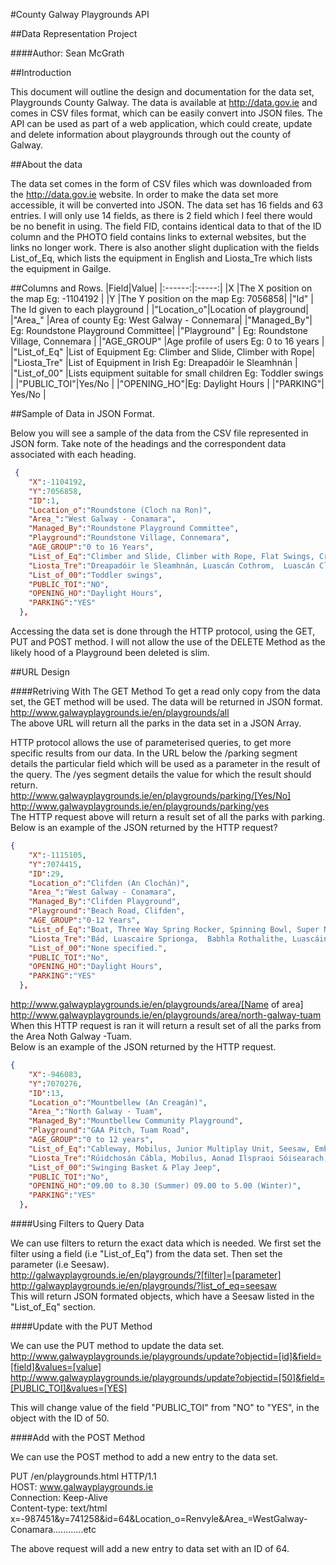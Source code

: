 #County Galway Playgrounds API

##Data Representation Project

####Author: Sean McGrath

##Introduction

This document will outline the design and documentation for the data set, Playgrounds County Galway. The data is available at <http://data.gov.ie> and comes in CSV files format, which can be easily convert into JSON files. The API can be used as part of a web application, which could create, update and delete information about playgrounds through out the county of Galway. 

##About the data

The data set comes in the form of CSV files which was downloaded from the http://data.gov.ie website. In order to make the data set more accessible, it will be converted into JSON. The data set has 16 fields and 63 entries. I will only use 14 fields, as there is 2 field which I feel there would be no benefit in using. The field FID, contains identical data to that of the ID column and the PHOTO field contains links to external websites, but the links no longer work. There is also another slight duplication with the fields List_of_Eq, which lists the equipment in English and Liosta_Tre which lists the equipment in Gailge.

##Columns and Rows.
|Field|Value|
|:------:|:-----:|
|X |The X position on the map Eg: -1104192 |
|Y |The Y position on the map Eg: 7056858|
|"Id" | The Id given to each playground |
|"Location_o"|Location of playground|
|"Area_" |Area of county Eg: West Galway - Connemara|
|"Managed_By"| Eg: Roundstone Playground Committee|
|"Playground" | Eg: Roundstone Village, Connemara |
|"AGE_GROUP" |Age profile of users Eg: 0 to 16 years |
|"List_of_Eq" |List of Equipment Eg: Climber and Slide, Climber with Rope|
|"Liosta_Tre" |List of Equipment in Irish Eg: Dreapadóir le Sleamhnán |
|"List_of_00" |Lists equipment suitable for small children Eg: Toddler swings |
|"PUBLIC_TOI"|Yes/No |
|"OPENING_HO"|Eg: Daylight Hours |
|"PARKING"| Yes/No |



##Sample of Data in JSON Format.

Below you will see a sample of the data from the CSV file represented in JSON form. Take note of the headings and the correspondent data associated with each heading.

```json
 {
    "X":-1104192,
    "Y":7056858,
    "ID":1,
    "Location_o":"Roundstone (Cloch na Ron)",
    "Area_":"West Galway - Conamara",
    "Managed_By":"Roundstone Playground Committee",
    "Playground":"Roundstone Village, Connemara",
    "AGE_GROUP":"0 to 16 Years",
    "List_of_Eq":"Climber and Slide, Climber with Rope, Flat Swings, Cradle Swings, Crazy Goose, Springer, Spring SeeSaw, Platform & Slide",
    "Liosta_Tre":"Dreapadóir le Sleamhnán, Luascán Cothrom,  Luascán Cliabháin , Lingeadan, Maide Corrach, srl.",
    "List_of_00":"Toddler swings",
    "PUBLIC_TOI":"NO",
    "OPENING_HO":"Daylight Hours",
    "PARKING":"YES"
  },
```


Accessing the data set is done through the HTTP protocol, using the GET, PUT and POST method. I will not allow the use of the DELETE Method as the likely hood of a Playground been deleted is slim.

##URL Design

####Retriving With The GET Method
To get a read only copy from the data set, the GET method will be used. The data will be returned in JSON format.  
http://www.galwayplaygrounds.ie/en/playgrounds/all  
The above URL will return all the parks in the data set in a JSON Array.  

HTTP protocol allows the use of parameterised queries, to get more specific results from our data. In the URL below the /parking segment details the particular field which will be used as a parameter in the result of the query. The /yes segment details the value for which the result should return.  
http://www.galwayplaygrounds.ie/en/playgrounds/parking/[Yes/No]  
http://www.galwayplaygrounds.ie/en/playgrounds/parking/yes  
The HTTP request above will return a result set of all the parks with parking.  
Below is an example of the JSON returned by the HTTP request?  

```json
{
    "X":-1115105,
    "Y":7074415,
    "ID":29,
    "Location_o":"Clifden (An Clochán)",
    "Area_":"West Galway - Conamara",
    "Managed_By":"Clifden Playground",
    "Playground":"Beach Road, Clifden",
    "AGE_GROUP":"0-12 Years",
    "List_of_Eq":"Boat, Three Way Spring Rocker, Spinning Bowl, Super Nova, Crazy Goose Rocker, Crazy Hen,     Swings, Basket Swings, Swings, Cable Runway",
    "Liosta_Tre":"Bád, Luascaire Sprionga,  Babhla Rothalithe, Luascáin, Ciseán Luascadh, Rúíidchosán Cábhla",
    "List_of_00":"None specified.",
    "PUBLIC_TOI":"No",
    "OPENING_HO":"Daylight Hours",
    "PARKING":"YES"
  },

```
http://www.galwayplaygrounds.ie/en/playgrounds/area/[Name of area]   
http://www.galwayplaygrounds.ie/en/playgrounds/area/north-galway-tuam  
When this HTTP request is ran it will return a result set of all the parks from the Area Noth Galway -Tuam.  
Below is an example of the JSON returned by the HTTP request.

```json
{
    "X":-946083,
    "Y":7070276,
    "ID":13,
    "Location_o":"Mountbellew (An Creagán)",
    "Area_":"North Galway - Tuam",
    "Managed_By":"Mountbellew Community Playground",
    "Playground":"GAA Pitch, Tuam Road",
    "AGE_GROUP":"0 to 12 years",
    "List_of_Eq":"Cableway, Mobilus, Junior Multiplay Unit, Seesaw, Embankment Tube Slide, Cradle Swings, Flat Seat Swings, Basket Swing, Jeep Spring Unit, Spring Seesaw, Toddler Multiplay Unit, Pedal Roundabout,  4 Seat Springer and Car Springer",
    "Liosta_Tre":"Rúidchosán Cábla, Mobilus, Aonad Ilspraoi Sóisearach, Maide Corrach, Sleamhnán, Luascáin, Luascán Cothrom, Ciseán Luascadh, Aonad Ilspraoi Lapadáin, Timpeallán, srl.",
    "List_of_00":"Swinging Basket & Play Jeep",
    "PUBLIC_TOI":"No",
    "OPENING_HO":"09.00 to 8.30 (Summer) 09.00 to 5.00 (Winter)",
    "PARKING":"YES"
  },

```
####Using Filters to Query Data 

We can use filters to return the exact data which is needed. We first set the filter using a field (i.e "List_of_Eq") from the data set. Then set the parameter (i.e Seesaw).  
http://galwayplaygrounds.ie/en/playgrounds/?[filter]=[parameter]  
http://galwayplaygrounds.ie/en/playgrounds/?list_of_eq=seesaw  
This will return JSON formated objects, which have a Seesaw listed in the "List_of_Eq" section.


####Update with the PUT Method

We can use the PUT method to update the data set.
http://www.galwayplaygrounds.ie/playgrounds/update?objectid=[id]&field=[field]&values=[value]  
http://www.galwayplaygrounds.ie/playgrounds/update?objectid=[50]&field=[PUBLIC_TOI]&values=[YES]  

This will change value of the field "PUBLIC_TOI" from "NO" to "YES", in the object with the ID of 50.

####Add with the POST Method

We can use the POST method to add a new entry to the data set.  

PUT /en/playgrounds.html HTTP/1.1  
HOST: www.galwayplaygrounds.ie  
Connection: Keep-Alive  
Content-type: text/html  
x=-987451&y=741258&id=64&Location_o=Renvyle&Area_=WestGalway-Conamara............etc

The above request will add a new entry to data set with an ID of 64.







